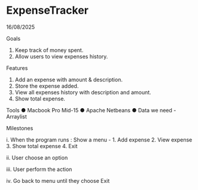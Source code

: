 # ExpenseTracker
16/08/2025

Goals
1.	Keep track of money spent.
2.	Allow users to view expenses history.

Features
1.	Add an expense with amount & description.
2.	Store the expense added.
3.	View all expenses history with description and amount.
4.	Show total expense.

Tools 
●	Macbook Pro Mid-15
●	Apache Netbeans
●	Data we need - Arraylist

Milestones

i.	When the program runs :
Show a menu - 
	1.	Add expense
	2.	View expense
	3.	Show total expense
	4.	Exit

ii.	User choose an option

iii.	User perform the action

iv.	Go back to menu until they choose Exit


